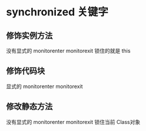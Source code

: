# synchronized 关键字

## 修饰实例方法
没有显式的 monitorenter monitorexit
锁住的就是 this

## 修饰代码块
显式的 monitorenter monitorexit

## 修改静态方法
没有显式的 monitorenter monitorexit
锁住当前 Class对象
